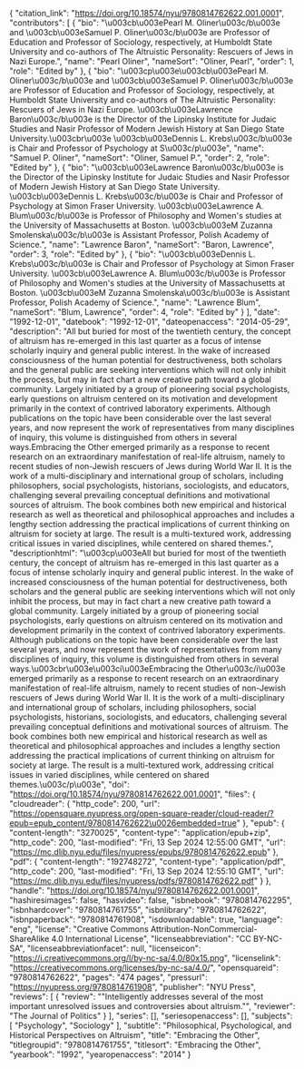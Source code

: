 {
   "citation_link": "https://doi.org/10.18574/nyu/9780814762622.001.0001",
   "contributors": [
     {
       "bio": "\u003cb\u003ePearl M. Oliner\u003c/b\u003e and \u003cb\u003eSamuel P. Oliner\u003c/b\u003e are Professor of Education and Professor of Sociology, respectively, at Humboldt State University and co-authors of The Altruistic Personality: Rescuers of Jews in Nazi Europe.",
       "name": "Pearl Oliner",
       "nameSort": "Oliner, Pearl",
       "order": 1,
       "role": "Edited by"
     },
     {
       "bio": "\u003cp\u003e\u003cb\u003ePearl M. Oliner\u003c/b\u003e and \u003cb\u003eSamuel P. Oliner\u003c/b\u003e are Professor of Education and Professor of Sociology, respectively, at Humboldt State University and co-authors of The Altruistic Personality: Rescuers of Jews in Nazi Europe. \u003cb\u003eLawrence Baron\u003c/b\u003e is the Director of the Lipinsky Institute for Judaic Studies and Nasir Professor of Modern Jewish History at San Diego State University.\u003cbr\u003e \u003cb\u003eDennis L. Krebs\u003c/b\u003e is Chair and Professor of Psychology at S\u003c/p\u003e",
       "name": "Samuel P. Oliner",
       "nameSort": "Oliner, Samuel P.",
       "order": 2,
       "role": "Edited by"
     },
     {
       "bio": "\u003cb\u003eLawrence Baron\u003c/b\u003e is the Director of the Lipinsky Institute for Judaic Studies and Nasir Professor of Modern Jewish History at San Diego State University.  \u003cb\u003eDennis L. Krebs\u003c/b\u003e is Chair and Professor of Psychology at Simon Fraser University. \u003cb\u003eLawrence A. Blum\u003c/b\u003e is Professor of Philosophy and Women's studies at the University of Massachusetts at Boston. \u003cb\u003eM Zuzanna Smolenska\u003c/b\u003e is Assistant Professor, Polish Academy of Science.",
       "name": "Lawrence Baron",
       "nameSort": "Baron, Lawrence",
       "order": 3,
       "role": "Edited by"
     },
     {
       "bio": "\u003cb\u003eDennis L. Krebs\u003c/b\u003e is Chair and Professor of Psychology at Simon Fraser University. \u003cb\u003eLawrence A. Blum\u003c/b\u003e is Professor of Philosophy and Women's studies at the University of Massachusetts at Boston. \u003cb\u003eM Zuzanna Smolenska\u003c/b\u003e is Assistant Professor, Polish Academy of Science.",
       "name": "Lawrence Blum",
       "nameSort": "Blum, Lawrence",
       "order": 4,
       "role": "Edited by"
     }
   ],
   "date": "1992-12-01",
   "datebook": "1992-12-01",
   "dateopenaccess": "2014-05-29",
   "description": "All but buried for most of the twentieth century, the concept of altruism has re-emerged in this last quarter as a focus of intense scholarly inquiry and general public interest.  In the wake of increased consciousness of the human potential for destructiveness, both scholars and the general public are seeking interventions which will not only inhibit the process, but may in fact chart a new creative path toward a global community.  Largely initiated by a group of pioneering social psychologists, early questions on altruism centered on its motivation and development primarily in the context of contrived laboratory experiments.  Although publications on the topic have been considerable over the last several years, and now represent the work of representatives from many disciplines of inquiry, this volume is distinguished from others in several ways.Embracing the Other emerged primarily as a response to recent research on an extraordinary manifestation of real-life altruism, namely to recent studies of non-Jewish rescuers of Jews during World War II. It is the work of a multi-disciplinary and international group of scholars, including philosophers, social psychologists, historians, sociologists, and educators,  challenging several prevailing conceptual definitions and motivational sources of altruism.  The book combines both new empirical and historical research as well as theoretical and philosophical approaches and includes a lengthy section addressing the practical implications of current thinking on altruism for society at large.  The result is a multi-textured work, addressing critical issues in varied disciplines, while centered on shared themes.",
   "descriptionhtml": "\u003cp\u003eAll but buried for most of the twentieth century, the concept of altruism has re-emerged in this last quarter as a focus of intense scholarly inquiry and general public interest.  In the wake of increased consciousness of the human potential for destructiveness, both scholars and the general public are seeking interventions which will not only inhibit the process, but may in fact chart a new creative path toward a global community.  Largely initiated by a group of pioneering social psychologists, early questions on altruism centered on its motivation and development primarily in the context of contrived laboratory experiments.  Although publications on the topic have been considerable over the last several years, and now represent the work of representatives from many disciplines of inquiry, this volume is distinguished from others in several ways.\u003cbr\u003e\u003ci\u003eEmbracing the Other\u003c/i\u003e emerged primarily as a response to recent research on an extraordinary manifestation of real-life altruism, namely to recent studies of non-Jewish rescuers of Jews during World War II. It is the work of a multi-disciplinary and international group of scholars, including philosophers, social psychologists, historians, sociologists, and educators,  challenging several prevailing conceptual definitions and motivational sources of altruism.  The book combines both new empirical and historical research as well as theoretical and philosophical approaches and includes a lengthy section addressing the practical implications of current thinking on altruism for society at large.  The result is a multi-textured work, addressing critical issues in varied disciplines, while centered on shared themes.\u003c/p\u003e",
   "doi": "https://doi.org/10.18574/nyu/9780814762622.001.0001",
   "files": {
     "cloudreader": {
       "http_code": 200,
       "url": "https://opensquare.nyupress.org/open-square-reader/cloud-reader/?epub=epub_content/9780814762622\u0026embedded=true"
     },
     "epub": {
       "content-length": "3270025",
       "content-type": "application/epub+zip",
       "http_code": 200,
       "last-modified": "Fri, 13 Sep 2024 12:55:00 GMT",
       "url": "https://mc.dlib.nyu.edu/files/nyupress/epubs/9780814762622.epub"
     },
     "pdf": {
       "content-length": "192748272",
       "content-type": "application/pdf",
       "http_code": 200,
       "last-modified": "Fri, 13 Sep 2024 12:55:10 GMT",
       "url": "https://mc.dlib.nyu.edu/files/nyupress/pdfs/9780814762622.pdf"
     }
   },
   "handle": "https://doi.org/10.18574/nyu/9780814762622.001.0001",
   "hashiresimages": false,
   "hasvideo": false,
   "isbnebook": "9780814762295",
   "isbnhardcover": "9780814761755",
   "isbnlibrary": "9780814762622",
   "isbnpaperback": "9780814761908",
   "isdownloadable": true,
   "language": "eng",
   "license": "Creative Commons Attribution-NonCommercial-ShareAlike 4.0 International License",
   "licenseabbreviation": "CC BY-NC-SA",
   "licenseabbreviationfacet": null,
   "licenseicon": "https://i.creativecommons.org/l/by-nc-sa/4.0/80x15.png",
   "licenselink": "https://creativecommons.org/licenses/by-nc-sa/4.0/",
   "opensquareid": "9780814762622",
   "pages": "474 pages",
   "pressurl": "https://nyupress.org/9780814761908",
   "publisher": "NYU Press",
   "reviews": [
     {
       "review": "\"Intelligently addresses several of the most important unresolved issues and controversies about altruism.\"",
       "reviewer": "The Journal of Politics"
     }
   ],
   "series": [],
   "seriesopenaccess": [],
   "subjects": [
     "Psychology",
     "Sociology"
   ],
   "subtitle": "Philosophical, Psychological, and Historical Perspectives on Altruism",
   "title": "Embracing the Other",
   "titlegroupid": "9780814761755",
   "titlesort": "Embracing the Other",
   "yearbook": "1992",
   "yearopenaccess": "2014"
 }
